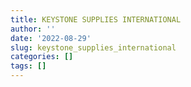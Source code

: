 ```yaml
---
title: KEYSTONE SUPPLIES INTERNATIONAL
author: ''
date: '2022-08-29'
slug: keystone_supplies_international
categories: []
tags: []
---
```

